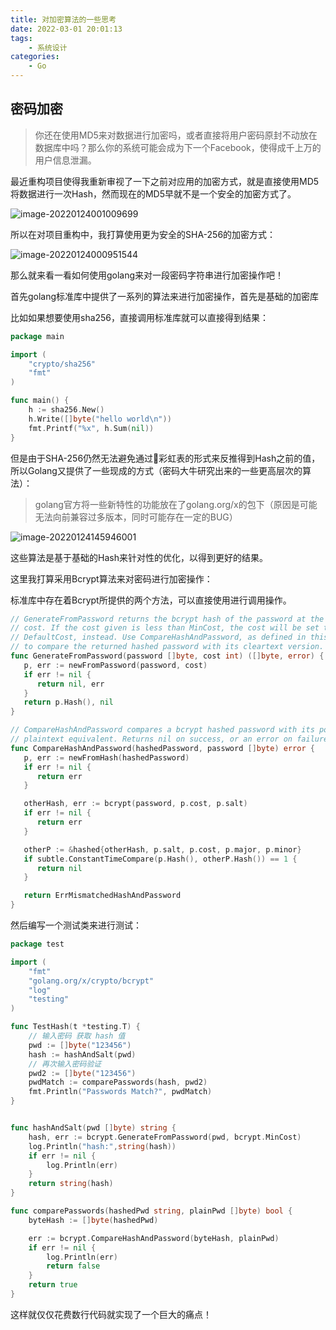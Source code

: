 ```yaml
---
title: 对加密算法的一些思考
date: 2022-03-01 20:01:13
tags: 
    - 系统设计
categories:
    - Go
---
```


## 密码加密

>   你还在使用MD5来对数据进行加密吗，或者直接将用户密码原封不动放在数据库中吗？那么你的系统可能会成为下一个Facebook，使得成千上万的用户信息泄漏。

最近重构项目使得我重新审视了一下之前对应用的加密方式，就是直接使用MD5将数据进行一次Hash，然而现在的MD5早就不是一个安全的加密方式了。

![image-20220124001009699](https://yili979.oss-cn-beijing.aliyuncs.com/img/image-20220124001009699.png)

所以在对项目重构中，我打算使用更为安全的SHA-256的加密方式：

![image-20220124000951544](https://yili979.oss-cn-beijing.aliyuncs.com/img/image-20220124000951544.png)

那么就来看一看如何使用golang来对一段密码字符串进行加密操作吧！

首先golang标准库中提供了一系列的算法来进行加密操作，首先是基础的加密库

比如如果想要使用sha256，直接调用标准库就可以直接得到结果：

```go
package main

import (
    "crypto/sha256"
    "fmt"
)

func main() {
    h := sha256.New()
    h.Write([]byte("hello world\n"))
    fmt.Printf("%x", h.Sum(nil))
}
```

但是由于SHA-256仍然无法避免通过🌈彩虹表的形式来反推得到Hash之前的值，所以Golang又提供了一些现成的方式（密码大牛研究出来的一些更高层次的算法）：

>   golang官方将一些新特性的功能放在了golang.org/x的包下（原因是可能无法向前兼容过多版本，同时可能存在一定的BUG）

![image-20220124145946001](https://yili979.oss-cn-beijing.aliyuncs.com/img/image-20220124145946001.png)

这些算法是基于基础的Hash来针对性的优化，以得到更好的结果。

这里我打算采用Bcrypt算法来对密码进行加密操作：

标准库中存在着Bcrypt所提供的两个方法，可以直接使用进行调用操作。

```go
// GenerateFromPassword returns the bcrypt hash of the password at the given
// cost. If the cost given is less than MinCost, the cost will be set to
// DefaultCost, instead. Use CompareHashAndPassword, as defined in this package,
// to compare the returned hashed password with its cleartext version.
func GenerateFromPassword(password []byte, cost int) ([]byte, error) {
   p, err := newFromPassword(password, cost)
   if err != nil {
      return nil, err
   }
   return p.Hash(), nil
}

// CompareHashAndPassword compares a bcrypt hashed password with its possible
// plaintext equivalent. Returns nil on success, or an error on failure.
func CompareHashAndPassword(hashedPassword, password []byte) error {
   p, err := newFromHash(hashedPassword)
   if err != nil {
      return err
   }

   otherHash, err := bcrypt(password, p.cost, p.salt)
   if err != nil {
      return err
   }

   otherP := &hashed{otherHash, p.salt, p.cost, p.major, p.minor}
   if subtle.ConstantTimeCompare(p.Hash(), otherP.Hash()) == 1 {
      return nil
   }

   return ErrMismatchedHashAndPassword
}
```

然后编写一个测试类来进行测试：

```go
package test

import (
    "fmt"
    "golang.org/x/crypto/bcrypt"
    "log"
    "testing"
)

func TestHash(t *testing.T) {
    // 输入密码 获取 hash 值
    pwd := []byte("123456")
    hash := hashAndSalt(pwd)
    // 再次输入密码验证
    pwd2 := []byte("123456")
    pwdMatch := comparePasswords(hash, pwd2)
    fmt.Println("Passwords Match?", pwdMatch)
}


func hashAndSalt(pwd []byte) string {
    hash, err := bcrypt.GenerateFromPassword(pwd, bcrypt.MinCost)
    log.Println("hash:",string(hash))
    if err != nil {
        log.Println(err)
    }
    return string(hash)
}

func comparePasswords(hashedPwd string, plainPwd []byte) bool {
    byteHash := []byte(hashedPwd)

    err := bcrypt.CompareHashAndPassword(byteHash, plainPwd)
    if err != nil {
        log.Println(err)
        return false
    }
    return true
}
```

这样就仅仅花费数行代码就实现了一个巨大的痛点！
